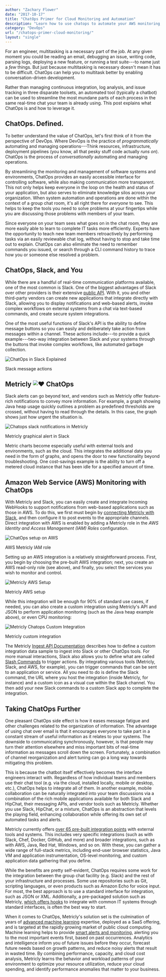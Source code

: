 ```yaml
---
author: "Zachary Flower"
date: "2017-10-17"
title: "ChatOps Primer for Cloud Monitoring and Automation"
description: "Learn how to use chatops to automate your AWS monitoring, and reduce your workload. Get feature-rich notifications about your AWS stack using Metricly."
category: "DevOps"
url: "/chatops-primer-cloud-monitoring/"
layout: "single"
---
```


For an engineer, multitasking is a necessary part of the job. At any given moment you could be reading an email, debugging an issue, writing code, parsing logs, deploying a new feature, or running a test suite---to name just a *few* things. But just because multitasking is necessary doesn't mean it has to be difficult. ChatOps can help you to multitask better by enabling conversation-driven development.

Rather than managing continuous integration, log analysis, and issue tracking in three disparate toolsets, an automated tool (typically a chatbot) can be used to streamline the most mundane parts of each process in the same real-time chat your team is already using. This post explains what ChatOps is and how to leverage it.

ChatOps. Defined.
-----------------

To better understand the value of ChatOps, let's first think of it from the perspective of DevOps. Where DevOps is the practice of *programmatically* automating and managing operations---Think resources, infrastructure, deployment pipelines (you know, all that pesky stuff code actually *runs on*). ChatOps is the process of *conversationally* automating and managing operations.

By streamlining the monitoring and management of software systems and environments, ChatOps provides an easily accessible interface for controlling software, while also making communication more transparent. This not only helps keep everyone in the loop on the health and status of your application, but also serves to eliminate knowledge silos across your organization. When system automation and operations are done within the context of a group chat room, it's all right there for *everyone* to see. This helps to keep the tools you need to solve problems at your fingertips while you are discussing those problems with members of your team.

Since everyone on your team sees what goes on in the chat room, they are more easily able to learn to complete IT tasks more efficiently. Experts have the opportunity to teach new team members retroactively by performing tasks via an easily reviewable chat log, without having to stop and take time out to explain. ChatOps can also eliminate the need to remember commands you issued, or search through a CLI command history to trace how you or someone else resolved a problem.

ChatOps, Slack, and You
-----------------------

While there are a handful of real-time communication platforms available, one of the most common is Slack. One of the biggest advantages of Slack over other providers is their extensive [public API](https://api.slack.com/slack-apps). With it, you and other third-party vendors can create new applications that integrate directly with Slack, allowing you to display notifications and web-based alerts, invoke complex workflows on external systems from a chat via text-based commands, and create secure system integrations.

One of the most useful functions of Slack's API is the ability to define message buttons so you can easily and deliberately take action from messages within a channel. These actions include---to provide a quick example---two-way integration between Slack and your systems through the buttons that invoke complex workflows, like automated garbage collection.

![ChatOps in Slack Explained](https://www.metricly.com/wp-content/uploads/2017/10/ChatOps-in-Slack-Explainedpng-1.png)

Slack message actions

Metricly ![❤](https://s.w.org/images/core/emoji/11/svg/2764.svg) ChatOps
------------------------------------------------------------------------

Slack alerts can go beyond text, and vendors such as Metricly offer feature-rich notifications to convey more information. For example, a graph showing Java heap usage quickly outlines a problem as predefined thresholds are crossed, without having to read through the details. In this case, the graph shows just how urgent the situation is.

![Chatops slack notifications in Metricly](https://www.metricly.com/wp-content/uploads/2017/10/Chatops-slack-notifications-in-Metricly.png)

Metricly graphical alert in Slack

Metric charts become especially useful with external tools and environments, such as the cloud. This integrates the additional data you need in the form of graphs, and opens the door to new functionality beyond troubleshooting. One cost-savings example is the ability to turn off a metered cloud instance that has been idle for a specified amount of time.

Amazon Web Service (AWS) Monitoring with ChatOps
------------------------------------------------

With Metricly and Slack, you can easily create and integrate Incoming WebHooks to support notifications from web-based applications such as those in AWS. To do this, we first must begin by [connecting Metricly with Slack](https://help.netuitive.com/Content/Misc/Notifications/slack_notification.htm), and then configure it to post events to the appropriate channels. Direct integration with AWS is enabled by adding a Metricly role in the *AWS Identity and Access Management (IAM) Roles* configuration.

![ChatOps setup on AWS](https://www.metricly.com/wp-content/uploads/2017/10/ChatOps-setup-on-AWS.png)

AWS Metricly IAM role

Setting up an AWS integration is a relatively straightforward process. First, you begin by choosing the pre-built AWS integration; next, you create an AWS read-only role (see above), and finally, you select the services you wish to monitor and control.

![Metricly AWS Setup](https://www.metricly.com/wp-content/uploads/2017/10/Metricly-AWS-Setup.png)

Metricly AWS setup

While this integration will be enough for 90% of standard use cases, if needed, you can also create a custom integration using Metricly's API and JSON to perform application monitoring (such as the Java heap example above), or even CPU monitoring:

![Metricly Chatops Custom Integration](https://www.metricly.com/wp-content/uploads/2017/10/Metricly-Chatops-Custom-Integration.png)

Metricly custom integration

The Metricly [Ingest API Documentation](https://help.netuitive.com/Content/Misc/API/Metrics/ingest_api-creating_metric_data.htm#create-a-data-sample) describes how to define a custom integration data sample to ingest into Slack or other ChatOps tools. For more manual interactions, Slack also allows you to define what are called [Slash Commands](https://api.slack.com/slash-commands) to trigger actions. By integrating various tools (Metricly, Slack, and AWS, for example), you can trigger commands that can be sent to an application or service. All you need to do is define the Slack command, the URL where you host the integration (inside Metricly, for instance) and a custom icon as a visual cue within the Slack channel. You then add your new Slack commands to a custom Slack app to complete the integration.

Taking ChatOps Further
----------------------

One pleasant ChatOps side effect is how it eases message fatigue and other challenges related to the organization of information. The advantage of using chat over email is that it encourages everyone to take part in a constant stream of useful information as it relates to your systems. The downside to communicating synchronously, however, is that people may turn their attention elsewhere and miss important bits of real-time information as messages scroll down the screen. Fortunately, a combination of channel reorganization and alert tuning can go a long way towards mitigating this problem.

This is because the chatbot itself effectively becomes the interface engineers interact with. Regardless of how individual teams and members use their chat tool (e.g. via the cloud, installed locally, mobile or desktop, etc.), ChatOps helps to integrate all of them. In another example, mobile collaboration can be naturally integrated into your team discussions via a combination of the rich mobile applications available for both Slack and HipChat, their messaging APIs, and vendor tools such as Metricly. Whether you use Slack, HipChat, or a mixture, ChatOps is an abstraction that levels the playing field, enhancing collaboration while offering its own set of automated tasks and alerts.

Metricly currently offers [over 65 pre-built integration points](https://www.metricly.com/integrations) with external tools and systems. This includes very specific integrations (such as with Slack, Chef, Docker, GitHub, and more) and broader integrations, such as with AWS, Java, Red Hat, Windows, and so on. With these, you can gather a wide range of full-stack metrics, including end-user browser statistics, Java VM and application instrumentation, OS-level monitoring, and custom application data gathering that you define.

While the benefits are pretty self-evident, ChatOps requires some work for the integration between the group chat facility (e.g. Slack) and the rest of your infrastructure and processes. Some use repositories such as Git, scripting languages, or even products such as Amazon Echo for voice input. For most, the best approach is to use a standard interface for integration, such as JSON or XML. Additionally, a pre-packaged solution such as Metricly, [which offers hooks](https://help.netuitive.com/Content/Misc/API/webhook_api.htm) to integrate with common IT systems through standard interfaces, is often the best way to start.

When it comes to ChatOps, Metricly's solution set is the culmination of years of [advanced machine learning](https://www.metricly.com/machine-learning-monitoring-alerts) expertise, deployed as a SaaS offering, and is targeted at the rapidly growing market of public cloud computing. Machine learning helps to provide [smart alerts and monitoring](https://www.metricly.com/reduce-alert-multi-criteria-policies), alerting you to the most important events first, based on past occurrences. Analytics and intelligence inform you of future issues before they occur, forecast future needs based on growth patterns, and reduce noisy alerts that result in wasted time. By combining performance, capacity, and cloud cost analysis, Metricly learns the behavior and workload patterns of your environment to optimize your resource utilization, reduce your cloud spending, and identify performance anomalies that matter to your business.
